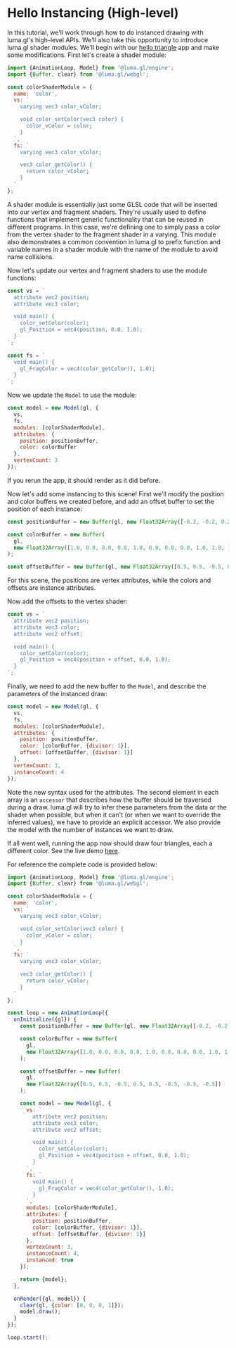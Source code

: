 # Hello Instancing (High-level)

In this tutorial, we'll work through how to do instanced drawing with luma.gl's high-level APIs. We'll also take this opportunity to introduce luma.gl shader modules. We'll begin with our [hello triangle](/docs/getting-started/hello-triangle) app and make some modifications. First let's create a shader module:

```js
import {AnimationLoop, Model} from '@luma.gl/engine';
import {Buffer, clear} from '@luma.gl/webgl';

const colorShaderModule = {
  name: 'color',
  vs: `
    varying vec3 color_vColor;

    void color_setColor(vec3 color) {
      color_vColor = color;
    }
  `,
  fs: `
    varying vec3 color_vColor;

    vec3 color_getColor() {
      return color_vColor;
    }
  `
};
```

A shader module is essentially just some GLSL code that will be inserted into our vertex and fragment shaders. They're usually used to define functions that implement generic functionality that can be reused in different programs. In this case, we're defining one to simply pass a color from the vertex shader to the fragment shader in a varying. This module also demonstrates a common convention in luma.gl to prefix function and variable names in a shader module with the name of the module to avoid name collisions.

Now let's update our vertex and fragment shaders to use the module functions:

```js
const vs = `
  attribute vec2 position;
  attribute vec3 color;

  void main() {
    color_setColor(color);
    gl_Position = vec4(position, 0.0, 1.0);
  }
`;

const fs = `
  void main() {
    gl_FragColor = vec4(color_getColor(), 1.0);
  }
`;
```

Now we update the `Model` to use the module:

```js
const model = new Model(gl, {
  vs,
  fs,
  modules: [colorShaderModule],
  attributes: {
    position: positionBuffer,
    color: colorBuffer
  },
  vertexCount: 3
});
```

If you rerun the app, it should render as it did before.

Now let's add some instancing to this scene! First we'll modify the position and color buffers we created before, and add an offset buffer to set the position of each instance:

```js
const positionBuffer = new Buffer(gl, new Float32Array([-0.2, -0.2, 0.2, -0.2, 0.0, 0.2]));

const colorBuffer = new Buffer(
  gl,
  new Float32Array([1.0, 0.0, 0.0, 0.0, 1.0, 0.0, 0.0, 0.0, 1.0, 1.0, 1.0, 0.0])
);

const offsetBuffer = new Buffer(gl, new Float32Array([0.5, 0.5, -0.5, 0.5, 0.5, -0.5, -0.5, -0.5]));
```

For this scene, the positions are vertex attributes, while the colors and offsets are instance attributes.

Now add the offsets to the vertex shader:

```js
const vs = `
  attribute vec2 position;
  attribute vec3 color;
  attribute vec2 offset;

  void main() {
    color_setColor(color);
    gl_Position = vec4(position + offset, 0.0, 1.0);
  }
`;
```

Finally, we need to add the new buffer to the `Model`, and describe the parameters of the instanced draw:

```js
const model = new Model(gl, {
  vs,
  fs,
  modules: [colorShaderModule],
  attributes: {
    position: positionBuffer,
    color: [colorBuffer, {divisor: 1}],
    offset: [offsetBuffer, {divisor: 1}]
  },
  vertexCount: 3,
  instanceCount: 4
});
```

Note the new syntax used for the attributes. The second element in each array is an `accessor` that describes how the buffer should be traversed during a draw. luma.gl will try to infer these parameters from the data or the shader when possible, but when it can't (or when we want to override the inferred values), we have to provide an explicit accessor. We also provide the model with the number of instances we want to draw.

If all went well, running the app now should draw four triangles, each a different color. See the live demo [here](/examples/getting-started/hello-instancing-high).

For reference the complete code is provided below:

```js
import {AnimationLoop, Model} from '@luma.gl/engine';
import {Buffer, clear} from '@luma.gl/webgl';

const colorShaderModule = {
  name: 'color',
  vs: `
    varying vec3 color_vColor;

    void color_setColor(vec3 color) {
      color_vColor = color;
    }
  `,
  fs: `
    varying vec3 color_vColor;

    vec3 color_getColor() {
      return color_vColor;
    }
  `
};

const loop = new AnimationLoop({
  onInitialize({gl}) {
    const positionBuffer = new Buffer(gl, new Float32Array([-0.2, -0.2, 0.2, -0.2, 0.0, 0.2]));

    const colorBuffer = new Buffer(
      gl,
      new Float32Array([1.0, 0.0, 0.0, 0.0, 1.0, 0.0, 0.0, 0.0, 1.0, 1.0, 1.0, 0.0])
    );

    const offsetBuffer = new Buffer(
      gl,
      new Float32Array([0.5, 0.5, -0.5, 0.5, 0.5, -0.5, -0.5, -0.5])
    );

    const model = new Model(gl, {
      vs: `
        attribute vec2 position;
        attribute vec3 color;
        attribute vec2 offset;

        void main() {
          color_setColor(color);
          gl_Position = vec4(position + offset, 0.0, 1.0);
        }
      `,
      fs: `
        void main() {
          gl_FragColor = vec4(color_getColor(), 1.0);
        }
      `,
      modules: [colorShaderModule],
      attributes: {
        position: positionBuffer,
        color: [colorBuffer, {divisor: 1}],
        offset: [offsetBuffer, {divisor: 1}]
      },
      vertexCount: 3,
      instanceCount: 4,
      instanced: true
    });

    return {model};
  },

  onRender({gl, model}) {
    clear(gl, {color: [0, 0, 0, 1]});
    model.draw();
  }
});

loop.start();
```
